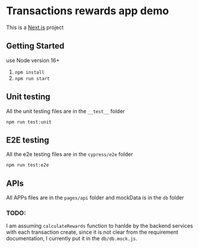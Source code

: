 # Transactions rewards app demo

This is a [Next.js](https://nextjs.org/) project

## Getting Started

use Node version 16+

1. `npm install`
2. `npm run start`

## Unit testing

All the unit testing files are in the `__test__` folder

`npm run test:unit`

## E2E testing

All the e2e testing files are in the `cypress/e2e` folder

`npm run test:e2e`

## APIs

All APPs files are in the `pages/api` folder and mockData is in the `db` folder

### TODO:

I am assuming `calculateRewards` function to hanlde by the backend services with each transaction create,
since it is not clear from the requirement documentation, I currently put it in the `db/db.mock.js`.

